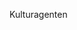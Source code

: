 <!DOCTYPE html> 
<html>
<head>
<meta charset="UTF-8">
<title> Kulturagenten</title>

</head>

Kulturagenten

</html>
